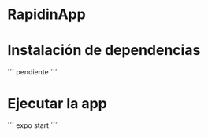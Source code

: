 # RapidinApp

# Instalación de dependencias
´´´
pendiente
´´´

# Ejecutar la app
´´´
expo start
´´´
